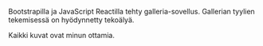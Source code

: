 Bootstrapilla ja JavaScript Reactilla tehty galleria-sovellus. Gallerian tyylien tekemisessä on hyödynnetty tekoälyä. 

Kaikki kuvat ovat minun ottamia.
